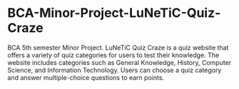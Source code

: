 # BCA-Minor-Project-LuNeTiC-Quiz-Craze
BCA 5th semester Minor Project. LuNeTiC Quiz Craze is a quiz website that offers a variety of quiz categories for users to test their knowledge. The website includes categories such as General Knowledge, History, Computer Science, and Information Technology. Users can choose a quiz category and answer multiple-choice questions to earn points.

